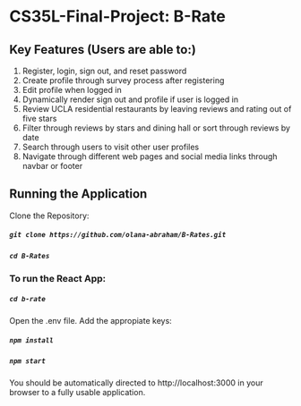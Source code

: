 # CS35L-Final-Project: B-Rate

## Key Features (Users are able to:)
1. Register, login, sign out, and reset password
3. Create profile through survey process after registering
4. Edit profile when logged in
5. Dynamically render sign out and profile if user is logged in
6. Review UCLA residential restaurants by leaving reviews and rating out of five stars
7. Filter through reviews by stars and dining hall or sort through reviews by date
8. Search through users to visit other user profiles
9. Navigate through different web pages and social media links through navbar or footer

## Running the Application

Clone the Repository:

##### `git clone https://github.com/olana-abraham/B-Rates.git`

##### `cd B-Rates`

### To run the React App:

##### `cd b-rate`

Open the .env file. Add the appropiate keys:


##### `npm install`

##### `npm start`

You should be automatically directed to http://localhost:3000 in your browser to a fully usable application.
